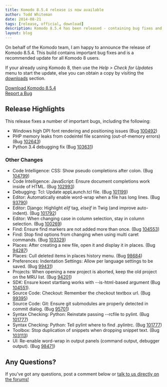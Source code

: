 ```yaml
---
title: Komodo 8.5.4 release is now available
author: Todd Whiteman
date: 2014-08-21
tags: [release, official, download]
description: Komodo 8.5.4 has been released - containing bug fixes and improvements.
layout: blog
---
```


On behalf of the Komodo team, I am happy to announce the release of Komodo
8.5.4. This build contains important bug fixes and is a recommended update for
all Komodo 8 users.

If your already using Komodo 8, then use the *Help > Check for Updates* menu to
start the update, else you can obtain a copy by visiting the
[downloads](/download) section.

<div class="centered">
    <div class="spacer"></div>
    <a href="/download" class="button big primary">
        <i class="icon icon-download"></i>
        Download Komodo 8.5.4
    </a>
    <div class="spacer-half"></div>
    <span>
        <i class="icon icon-bug"></i>
        <a href="https://bugs.activestate.com/enter_bug.cgi?product=Komodo&version=8.5.4" target="_blank">Report a Bug</a>
    </span>
</div>

## Release Highlights

This release fixes a number of important bugs, including the following:

* Windows high DPI font rendering and positioning issues (Bug [100492](http://bugs.activestate.com/show_bug.cgi?id=100492))
* PHP memory leaks from codeintel file scanning (out-of-memory errors) (Bug [102643](http://bugs.activestate.com/show_bug.cgi?id=102643))
* Python 3.4 debugging fix (Bug [103631](http://bugs.activestate.com/show_bug.cgi?id=103631))

### Other Changes

*    Code Intelligence: CSS: Show pseudo completions after colon. (Bug [104799](https://bugs.activestate.com/show_bug.cgi?id=104799))
*    Code Intelligence: JavaScript: Ensure document completions work inside of HTML. (Bug [102993](http://bugs.activestate.com/show_bug.cgi?id=102993))
*    Debugging: Tcl: Update appLaunch.tcl file. (Bug [101199](http://bugs.activestate.com/show_bug.cgi?id=101199))
*    Editor: Automatically enable word-wrap when a file has long lines. (Bug [93790](http://bugs.activestate.com/show_bug.cgi?id=93790))
*    Editor: Django: Highlight *elif* tag, *elseif* in Twig (and improve auto-indent). (Bug [101792](http://bugs.activestate.com/show_bug.cgi?id=101792))
*    Editor: When changing case in column selection, stay in column selection. (Bug [100269](http://bugs.activestate.com/show_bug.cgi?id=100269))
*    Find: Ensure find markers are not added more than once. (Bug [104553](http://bugs.activestate.com/show_bug.cgi?id=104553))
*    Find: Stop find options from changing when using multi caret commands. (Bug [103329](http://bugs.activestate.com/show_bug.cgi?id=103329))
*    Places: After creating a new file, open it and display it in places. (Bug [94287](http://bugs.activestate.com/show_bug.cgi?id=94287))
*    Places: Cull deleted items in places history menu. (Bug [98684](http://bugs.activestate.com/show_bug.cgi?id=98684))
*    Preferences: Indentation Settings: Allow per language settings to be saved. (Bug [99431](http://bugs.activestate.com/show_bug.cgi?id=99431))
*    Projects: When opening a new project is aborted, keep the old project on the MRU list. (Bug [94201](http://bugs.activestate.com/show_bug.cgi?id=94201))
*    SDK: Ensure koext startlang works with --is-html-based argument (Bug [104551](http://bugs.activestate.com/show_bug.cgi?id=104551)).
*    Source Code: Checkout: Remember the checkout textbox url. (Bug [99395](http://bugs.activestate.com/show_bug.cgi?id=99395))
*    Source Code: Git: Ensure git submodules are properly detected in commit dialog. (Bug [95701](http://bugs.activestate.com/show_bug.cgi?id=95701))
*    Syntax Checking: Python: Reinstate passing --rcfile to pylint. (Bug [101777](http://bugs.activestate.com/show_bug.cgi?id=101777))
*    Syntax Checking: Python: Tell pylint where to find .pylintrc. (Bug [101777](http://bugs.activestate.com/show_bug.cgi?id=101777))
*    Toolbox: Stop duplication of snippets when dropping snippet text. (Bug [103113](http://bugs.activestate.com/show_bug.cgi?id=103113))
*    UI: Re-enable word-wrap in output panels (command output, debugger output). (Bug [98471](http://bugs.activestate.com/show_bug.cgi?id=98471))

## Any Questions?

If you've got any questions, post a comment below or [talk to us directly on the
forums!](http://forum.komodoide.com/)

